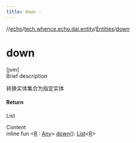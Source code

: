 ```yaml
---
title: down -
---
```

//[echo](../../index.md)/[tech.whence.echo.dal.entity](../index.md)/[Entities](index.md)/[down](down.md)



# down  
[jvm]  
Brief description  


转换实体集合为指定实体



#### Return  


List<R>

  
Content  
inline fun <[R](down.md) : [Any](https://kotlinlang.org/api/latest/jvm/stdlib/kotlin/-any/index.html)> [down](down.md)(): [List](https://kotlinlang.org/api/latest/jvm/stdlib/kotlin.collections/-list/index.html)<[R](down.md)>  



